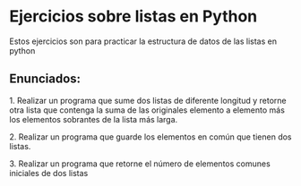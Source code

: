 <h1> Ejercicios sobre listas en Python </h1>
<p> Estos ejercicios son para practicar la estructura de datos de las listas en python </p>
<h2> Enunciados: </h2>
<p> 1. Realizar un programa que sume dos listas de diferente longitud y retorne otra lista que contenga la suma de las originales elemento a elemento más los elementos sobrantes de la lista más larga. </p>
<p> 2. Realizar un programa que guarde los elementos en común que tienen dos listas. </p>
<p> 3. Realizar un programa que retorne el número de elementos comunes iniciales de dos listas </p>
